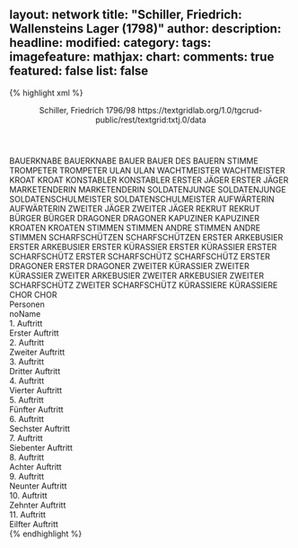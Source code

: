 layout: network
title: "Schiller, Friedrich: Wallensteins Lager (1798)"
author:
description:
headline:
modified:
category:
tags:
imagefeature:
mathjax:
chart:
comments: true
featured: false
list: false
---
{% highlight xml %}
<?xml-model href="https://raw.githubusercontent.com/DLiNa/project/master/rules/lina.rnc"?><?xml-model href="https://raw.githubusercontent.com/DLiNa/project/master/rules/lina.sch"?>
<play xmlns="http://lina.digital">
  <header>
    <title>Wallensteins Lager</title>
    <subtitle/>
    <genretitle/>
    <author>Schiller, Friedrich</author>
    <date type="print"/>
    <date type="premiere" when="1798"/>
    <date type="written" when="1798">1796/98</date>
    <source>https://textgridlab.org/1.0/tgcrud-public/rest/textgrid:txtj.0/data</source>
  </header>
  <personae>
    <character>
      <name>BAUERKNABE</name>
      <alias xml:id="bauerknabe">
        <name>BAUERKNABE</name>
      </alias>
    </character>
    <character>
      <name>BAUER</name>
      <alias xml:id="bauer">
        <name>BAUER</name>
      </alias>
      <alias xml:id="des_bauern_stimme">
        <name>DES BAUERN STIMME</name>
      </alias>
    </character>
    <character>
      <name>TROMPETER</name>
      <alias xml:id="trompeter">
        <name>TROMPETER</name>
      </alias>
    </character>
    <character>
      <name>ULAN</name>
      <alias xml:id="ulan">
        <name>ULAN</name>
      </alias>
    </character>
    <character>
      <name>WACHTMEISTER</name>
      <alias xml:id="wachtmeister">
        <name>WACHTMEISTER</name>
      </alias>
    </character>
    <character>
      <name>KROAT</name>
      <alias xml:id="kroat">
        <name>KROAT</name>
      </alias>
    </character>
    <character>
      <name>KONSTABLER</name>
      <alias xml:id="konstabler">
        <name>KONSTABLER</name>
      </alias>
    </character>
    <character>
      <name>ERSTER JÄGER</name>
      <alias xml:id="erster_jäger">
        <name>ERSTER JÄGER</name>
      </alias>
    </character>
    <character>
      <name>MARKETENDERIN</name>
      <alias xml:id="marketenderin">
        <name>MARKETENDERIN</name>
      </alias>
    </character>
    <character>
      <name>SOLDATENJUNGE</name>
      <alias xml:id="soldatenjunge">
        <name>SOLDATENJUNGE</name>
      </alias>
    </character>
    <character>
      <name>SOLDATENSCHULMEISTER</name>
      <alias xml:id="soldatenschulmeister">
        <name>SOLDATENSCHULMEISTER</name>
      </alias>
    </character>
    <character>
      <name>AUFWÄRTERIN</name>
      <alias xml:id="aufwärterin">
        <name>AUFWÄRTERIN</name>
      </alias>
    </character>
    <character>
      <name>ZWEITER JÄGER</name>
      <alias xml:id="zweiter_jäger">
        <name>ZWEITER JÄGER</name>
      </alias>
    </character>
    <character>
      <name>REKRUT</name>
      <alias xml:id="rekrut">
        <name>REKRUT</name>
      </alias>
    </character>
    <character>
      <name>BÜRGER</name>
      <alias xml:id="bürger">
        <name>BÜRGER</name>
      </alias>
    </character>
    <character>
      <name>DRAGONER</name>
      <alias xml:id="dragoner">
        <name>DRAGONER</name>
      </alias>
    </character>
    <character>
      <name>KAPUZINER</name>
      <alias xml:id="kapuziner">
        <name>KAPUZINER</name>
      </alias>
    </character>
    <character>
      <name>KROATEN</name>
      <alias xml:id="kroaten">
        <name>KROATEN</name>
      </alias>
    </character>
    <character>
      <name>STIMMEN</name>
      <alias xml:id="stimmen">
        <name>STIMMEN</name>
      </alias>
    </character>
    <character>
      <name>ANDRE STIMMEN</name>
      <alias xml:id="andre_stimmen">
        <name>ANDRE STIMMEN</name>
      </alias>
    </character>
    <character>
      <name>SCHARFSCHÜTZEN</name>
      <alias xml:id="scharfschützen">
        <name>SCHARFSCHÜTZEN</name>
      </alias>
    </character>
    <character>
      <name>ERSTER ARKEBUSIER</name>
      <alias xml:id="erster_arkebusier">
        <name>ERSTER ARKEBUSIER</name>
      </alias>
    </character>
    <character>
      <name>ERSTER KÜRASSIER</name>
      <alias xml:id="erster_kürassier">
        <name>ERSTER KÜRASSIER</name>
      </alias>
    </character>
    <character>
      <name>ERSTER SCHARFSCHÜTZ</name>
      <alias xml:id="erster_scharfschütz">
        <name>ERSTER SCHARFSCHÜTZ</name>
      </alias>
      <alias xml:id="scharfschütz">
        <name>SCHARFSCHÜTZ</name>
      </alias>
    </character>
    <character>
      <name>ERSTER DRAGONER</name>
      <alias xml:id="erster_dragoner">
        <name>ERSTER DRAGONER</name>
      </alias>
    </character>
    <character>
      <name>ZWEITER KÜRASSIER</name>
      <alias xml:id="zweiter_kürassier">
        <name>ZWEITER KÜRASSIER</name>
      </alias>
    </character>
    <character>
      <name>ZWEITER ARKEBUSIER</name>
      <alias xml:id="zweiter_arkebusier">
        <name>ZWEITER ARKEBUSIER</name>
      </alias>
    </character>
    <character>
      <name>ZWEITER SCHARFSCHÜTZ</name>
      <alias xml:id="zweiter_scharfschütz">
        <name>ZWEITER SCHARFSCHÜTZ</name>
      </alias>
    </character>
    <character>
      <name>KÜRASSIERE</name>
      <alias xml:id="kürassiere">
        <name>KÜRASSIERE</name>
      </alias>
    </character>
    <character>
      <name>CHOR</name>
      <alias xml:id="chor">
        <name>CHOR</name>
      </alias>
    </character>
  </personae>
  <text>
    <div>
      <head>Personen</head>
      <div>
        <head>noName</head>
      </div>
    </div>
    <div>
      <head>1. Auftritt</head>
      <div>
        <head>Erster Auftritt</head>
        <sp who="#bauerknabe">
          <amount n="2" unit="speech_acts"/>
          <amount n="42" unit="words"/>
          <amount n="6" unit="lines"/>
          <amount n="223" unit="chars"/>
        </sp>
        <sp who="#bauer">
          <amount n="2" unit="speech_acts"/>
          <amount n="288" unit="words"/>
          <amount n="42" unit="lines"/>
          <amount n="1529" unit="chars"/>
        </sp>
      </div>
    </div>
    <div>
      <head>2. Auftritt</head>
      <div>
        <head>Zweiter Auftritt</head>
        <sp who="#trompeter">
          <amount n="9" unit="speech_acts"/>
          <amount n="81" unit="words"/>
          <amount n="12" unit="lines"/>
          <amount n="393" unit="chars"/>
        </sp>
        <sp who="#bauer">
          <amount n="1" unit="speech_acts"/>
          <amount n="13" unit="words"/>
          <amount n="2" unit="lines"/>
          <amount n="78" unit="chars"/>
        </sp>
        <sp who="#ulan">
          <amount n="1" unit="speech_acts"/>
          <amount n="8" unit="words"/>
          <amount n="1" unit="lines"/>
          <amount n="39" unit="chars"/>
        </sp>
        <sp who="#wachtmeister">
          <amount n="8" unit="speech_acts"/>
          <amount n="173" unit="words"/>
          <amount n="28" unit="lines"/>
          <amount n="968" unit="chars"/>
        </sp>
      </div>
    </div>
    <div>
      <head>3. Auftritt</head>
      <div>
        <head>Dritter Auftritt</head>
        <sp who="#scharfschütz">
          <amount n="4" unit="speech_acts"/>
          <amount n="69" unit="words"/>
          <amount n="9" unit="lines"/>
          <amount n="343" unit="chars"/>
        </sp>
        <sp who="#kroat">
          <amount n="3" unit="speech_acts"/>
          <amount n="30" unit="words"/>
          <amount n="4" unit="lines"/>
          <amount n="148" unit="chars"/>
        </sp>
        <sp who="#trompeter">
          <amount n="1" unit="speech_acts"/>
          <amount n="14" unit="words"/>
          <amount n="2" unit="lines"/>
          <amount n="78" unit="chars"/>
        </sp>
      </div>
    </div>
    <div>
      <head>4. Auftritt</head>
      <div>
        <head>Vierter Auftritt</head>
        <sp who="#konstabler">
          <amount n="3" unit="speech_acts"/>
          <amount n="48" unit="words"/>
          <amount n="7" unit="lines"/>
          <amount n="259" unit="chars"/>
        </sp>
        <sp who="#wachtmeister">
          <amount n="2" unit="speech_acts"/>
          <amount n="35" unit="words"/>
          <amount n="5" unit="lines"/>
          <amount n="184" unit="chars"/>
        </sp>
        <sp who="#trompeter">
          <amount n="1" unit="speech_acts"/>
          <amount n="6" unit="words"/>
          <amount n="1" unit="lines"/>
          <amount n="33" unit="chars"/>
        </sp>
      </div>
    </div>
    <div>
      <head>5. Auftritt</head>
      <div>
        <head>Fünfter Auftritt</head>
        <sp who="#erster_jäger">
          <amount n="11" unit="speech_acts"/>
          <amount n="163" unit="words"/>
          <amount n="23" unit="lines"/>
          <amount n="845" unit="chars"/>
        </sp>
        <sp who="#trompeter">
          <amount n="1" unit="speech_acts"/>
          <amount n="16" unit="words"/>
          <amount n="2" unit="lines"/>
          <amount n="70" unit="chars"/>
        </sp>
        <sp who="#wachtmeister">
          <amount n="1" unit="speech_acts"/>
          <amount n="15" unit="words"/>
          <amount n="2" unit="lines"/>
          <amount n="90" unit="chars"/>
        </sp>
        <sp who="#marketenderin">
          <amount n="8" unit="speech_acts"/>
          <amount n="191" unit="words"/>
          <amount n="30" unit="lines"/>
          <amount n="1038" unit="chars"/>
        </sp>
        <sp who="#soldatenjunge">
          <amount n="1" unit="speech_acts"/>
          <amount n="6" unit="words"/>
          <amount n="1" unit="lines"/>
          <amount n="36" unit="chars"/>
        </sp>
        <sp who="#soldatenschulmeister">
          <amount n="1" unit="speech_acts"/>
          <amount n="7" unit="words"/>
          <amount n="1" unit="lines"/>
          <amount n="42" unit="chars"/>
        </sp>
        <sp who="#aufwärterin">
          <amount n="2" unit="speech_acts"/>
          <amount n="10" unit="words"/>
          <amount n="2" unit="lines"/>
          <amount n="50" unit="chars"/>
        </sp>
        <sp who="#zweiter_jäger">
          <amount n="1" unit="speech_acts"/>
          <amount n="7" unit="words"/>
          <amount n="1" unit="lines"/>
          <amount n="37" unit="chars"/>
        </sp>
      </div>
    </div>
    <div>
      <head>6. Auftritt</head>
      <div>
        <head>Sechster Auftritt</head>
        <sp who="#wachtmeister">
          <amount n="16" unit="speech_acts"/>
          <amount n="343" unit="words"/>
          <amount n="47" unit="lines"/>
          <amount n="1794" unit="chars"/>
        </sp>
        <sp who="#erster_jäger">
          <amount n="14" unit="speech_acts"/>
          <amount n="760" unit="words"/>
          <amount n="110" unit="lines"/>
          <amount n="4064" unit="chars"/>
        </sp>
        <sp who="#trompeter">
          <amount n="4" unit="speech_acts"/>
          <amount n="64" unit="words"/>
          <amount n="9" unit="lines"/>
          <amount n="333" unit="chars"/>
        </sp>
        <sp who="#zweiter_jäger">
          <amount n="4" unit="speech_acts"/>
          <amount n="258" unit="words"/>
          <amount n="36" unit="lines"/>
          <amount n="1349" unit="chars"/>
        </sp>
      </div>
    </div>
    <div>
      <head>7. Auftritt</head>
      <div>
        <head>Siebenter Auftritt</head>
        <sp who="#rekrut">
          <amount n="2" unit="speech_acts"/>
          <amount n="61" unit="words"/>
          <amount n="15" unit="lines"/>
          <amount n="334" unit="chars"/>
        </sp>
        <sp who="#erster_jäger">
          <amount n="9" unit="speech_acts"/>
          <amount n="163" unit="words"/>
          <amount n="24" unit="lines"/>
          <amount n="892" unit="chars"/>
        </sp>
        <sp who="#bürger">
          <amount n="8" unit="speech_acts"/>
          <amount n="79" unit="words"/>
          <amount n="10" unit="lines"/>
          <amount n="394" unit="chars"/>
        </sp>
        <sp who="#zweiter_jäger">
          <amount n="7" unit="speech_acts"/>
          <amount n="62" unit="words"/>
          <amount n="9" unit="lines"/>
          <amount n="320" unit="chars"/>
        </sp>
        <sp who="#trompeter">
          <amount n="2" unit="speech_acts"/>
          <amount n="14" unit="words"/>
          <amount n="2" unit="lines"/>
          <amount n="73" unit="chars"/>
        </sp>
        <sp who="#wachtmeister">
          <amount n="4" unit="speech_acts"/>
          <amount n="297" unit="words"/>
          <amount n="41" unit="lines"/>
          <amount n="1535" unit="chars"/>
        </sp>
        <sp who="#dragoner #erster_dragoner">
          <amount n="3" unit="speech_acts"/>
          <amount n="22" unit="words"/>
          <amount n="3" unit="lines"/>
          <amount n="115" unit="chars"/>
        </sp>
      </div>
    </div>
    <div>
      <head>8. Auftritt</head>
      <div>
        <head>Achter Auftritt</head>
        <sp who="#kapuziner">
          <amount n="6" unit="speech_acts"/>
          <amount n="897" unit="words"/>
          <amount n="133" unit="lines"/>
          <amount n="4796" unit="chars"/>
        </sp>
        <sp who="#erster_jäger">
          <amount n="1" unit="speech_acts"/>
          <amount n="14" unit="words"/>
          <amount n="2" unit="lines"/>
          <amount n="88" unit="chars"/>
        </sp>
        <sp who="#trompeter #rekrut">
          <amount n="1" unit="speech_acts"/>
          <amount n="8" unit="words"/>
          <amount n="1" unit="lines"/>
          <amount n="35" unit="chars"/>
        </sp>
        <sp who="#trompeter">
          <amount n="1" unit="speech_acts"/>
          <amount n="6" unit="words"/>
          <amount n="1" unit="lines"/>
          <amount n="34" unit="chars"/>
        </sp>
        <sp who="#erster_jäger #zweiter_jäger">
          <amount n="1" unit="speech_acts"/>
          <amount n="6" unit="words"/>
          <amount n="1" unit="lines"/>
          <amount n="36" unit="chars"/>
        </sp>
        <sp who="#trompeter #erster_jäger #zweiter_jäger">
          <amount n="1" unit="speech_acts"/>
          <amount n="6" unit="words"/>
          <amount n="1" unit="lines"/>
          <amount n="34" unit="chars"/>
        </sp>
        <sp who="#kroaten">
          <amount n="1" unit="speech_acts"/>
          <amount n="16" unit="words"/>
          <amount n="2" unit="lines"/>
          <amount n="73" unit="chars"/>
        </sp>
      </div>
    </div>
    <div>
      <head>9. Auftritt</head>
      <div>
        <head>Neunter Auftritt</head>
        <sp who="#erster_jäger">
          <amount n="3" unit="speech_acts"/>
          <amount n="44" unit="words"/>
          <amount n="5" unit="lines"/>
          <amount n="205" unit="chars"/>
        </sp>
        <sp who="#wachtmeister">
          <amount n="3" unit="speech_acts"/>
          <amount n="61" unit="words"/>
          <amount n="9" unit="lines"/>
          <amount n="318" unit="chars"/>
        </sp>
        <sp who="#stimmen">
          <amount n="1" unit="speech_acts"/>
          <amount n="9" unit="words"/>
          <amount n="2" unit="lines"/>
          <amount n="55" unit="chars"/>
        </sp>
        <sp who="#des_bauern_stimme">
          <amount n="1" unit="speech_acts"/>
          <amount n="2" unit="words"/>
          <amount n="1" unit="lines"/>
          <amount n="22" unit="chars"/>
        </sp>
        <sp who="#andre_stimmen">
          <amount n="1" unit="speech_acts"/>
          <amount n="2" unit="words"/>
          <amount n="1" unit="lines"/>
          <amount n="12" unit="chars"/>
        </sp>
        <sp who="#zweiter_jäger">
          <amount n="1" unit="speech_acts"/>
          <amount n="5" unit="words"/>
          <amount n="1" unit="lines"/>
          <amount n="22" unit="chars"/>
        </sp>
        <sp who="#marketenderin">
          <amount n="3" unit="speech_acts"/>
          <amount n="42" unit="words"/>
          <amount n="7" unit="lines"/>
          <amount n="233" unit="chars"/>
        </sp>
        <sp who="#trompeter">
          <amount n="2" unit="speech_acts"/>
          <amount n="15" unit="words"/>
          <amount n="2" unit="lines"/>
          <amount n="79" unit="chars"/>
        </sp>
      </div>
    </div>
    <div>
      <head>10. Auftritt</head>
      <div>
        <head>Zehnter Auftritt</head>
        <sp who="#erster_jäger">
          <amount n="2" unit="speech_acts"/>
          <amount n="25" unit="words"/>
          <amount n="5" unit="lines"/>
          <amount n="156" unit="chars"/>
        </sp>
        <sp who="#scharfschützen #erster_scharfschütz #zweiter_scharfschütz #dragoner #erster_dragoner">
          <amount n="1" unit="speech_acts"/>
          <amount n="4" unit="words"/>
          <amount n="1" unit="lines"/>
          <amount n="23" unit="chars"/>
        </sp>
        <sp who="#wachtmeister">
          <amount n="2" unit="speech_acts"/>
          <amount n="14" unit="words"/>
          <amount n="2" unit="lines"/>
          <amount n="73" unit="chars"/>
        </sp>
        <sp who="#marketenderin">
          <amount n="1" unit="speech_acts"/>
          <amount n="7" unit="words"/>
          <amount n="1" unit="lines"/>
          <amount n="35" unit="chars"/>
        </sp>
        <sp who="#erster_arkebusier">
          <amount n="2" unit="speech_acts"/>
          <amount n="30" unit="words"/>
          <amount n="4" unit="lines"/>
          <amount n="155" unit="chars"/>
        </sp>
        <sp who="#trompeter">
          <amount n="1" unit="speech_acts"/>
          <amount n="16" unit="words"/>
          <amount n="2" unit="lines"/>
          <amount n="79" unit="chars"/>
        </sp>
      </div>
    </div>
    <div>
      <head>11. Auftritt</head>
      <div>
        <head>Eilfter Auftritt</head>
        <sp who="#erster_kürassier">
          <amount n="23" unit="speech_acts"/>
          <amount n="1034" unit="words"/>
          <amount n="152" unit="lines"/>
          <amount n="5523" unit="chars"/>
        </sp>
        <sp who="#erster_scharfschütz">
          <amount n="3" unit="speech_acts"/>
          <amount n="29" unit="words"/>
          <amount n="4" unit="lines"/>
          <amount n="155" unit="chars"/>
        </sp>
        <sp who="#erster_arkebusier">
          <amount n="14" unit="speech_acts"/>
          <amount n="177" unit="words"/>
          <amount n="26" unit="lines"/>
          <amount n="930" unit="chars"/>
        </sp>
        <sp who="#marketenderin">
          <amount n="9" unit="speech_acts"/>
          <amount n="119" unit="words"/>
          <amount n="18" unit="lines"/>
          <amount n="667" unit="chars"/>
        </sp>
        <sp who="#erster_dragoner">
          <amount n="4" unit="speech_acts"/>
          <amount n="74" unit="words"/>
          <amount n="11" unit="lines"/>
          <amount n="404" unit="chars"/>
        </sp>
        <sp who="#zweiter_kürassier">
          <amount n="5" unit="speech_acts"/>
          <amount n="104" unit="words"/>
          <amount n="15" unit="lines"/>
          <amount n="563" unit="chars"/>
        </sp>
        <sp who="#erster_jäger">
          <amount n="15" unit="speech_acts"/>
          <amount n="291" unit="words"/>
          <amount n="43" unit="lines"/>
          <amount n="1567" unit="chars"/>
        </sp>
        <sp who="#zweiter_jäger">
          <amount n="10" unit="speech_acts"/>
          <amount n="152" unit="words"/>
          <amount n="22" unit="lines"/>
          <amount n="865" unit="chars"/>
        </sp>
        <sp who="#trompeter">
          <amount n="6" unit="speech_acts"/>
          <amount n="82" unit="words"/>
          <amount n="12" unit="lines"/>
          <amount n="436" unit="chars"/>
        </sp>
        <sp who="#wachtmeister">
          <amount n="17" unit="speech_acts"/>
          <amount n="829" unit="words"/>
          <amount n="117" unit="lines"/>
          <amount n="4309" unit="chars"/>
        </sp>
        <sp who="#zweiter_arkebusier">
          <amount n="1" unit="speech_acts"/>
          <amount n="3" unit="words"/>
          <amount n="1" unit="lines"/>
          <amount n="16" unit="chars"/>
        </sp>
        <sp who="#erster_jäger #zweiter_jäger">
          <amount n="2" unit="speech_acts"/>
          <amount n="13" unit="words"/>
          <amount n="2" unit="lines"/>
          <amount n="59" unit="chars"/>
        </sp>
        <sp who="#dragoner #erster_dragoner">
          <amount n="2" unit="speech_acts"/>
          <amount n="44" unit="words"/>
          <amount n="7" unit="lines"/>
          <amount n="264" unit="chars"/>
        </sp>
        <sp who="#zweiter_scharfschütz">
          <amount n="1" unit="speech_acts"/>
          <amount n="6" unit="words"/>
          <amount n="1" unit="lines"/>
          <amount n="38" unit="chars"/>
        </sp>
        <sp who="#kürassiere #erster_kürassier #zweiter_kürassier">
          <amount n="1" unit="speech_acts"/>
          <amount n="4" unit="words"/>
          <amount n="1" unit="lines"/>
          <amount n="25" unit="chars"/>
        </sp>
        <sp who="#dragoner #erster_dragoner #scharfschützen #erster_scharfschütz #zweiter_scharfschütz">
          <amount n="1" unit="speech_acts"/>
          <amount n="4" unit="words"/>
          <amount n="1" unit="lines"/>
          <amount n="25" unit="chars"/>
        </sp>
        <sp who="#trompeter #wachtmeister">
          <amount n="1" unit="speech_acts"/>
          <amount n="7" unit="words"/>
          <amount n="1" unit="lines"/>
          <amount n="38" unit="chars"/>
        </sp>
        <sp who="#chor">
          <amount n="7" unit="speech_acts"/>
          <amount n="110" unit="words"/>
          <amount n="14" unit="lines"/>
          <amount n="545" unit="chars"/>
        </sp>
      </div>
    </div>
  </text>
</play>
{% endhighlight %}